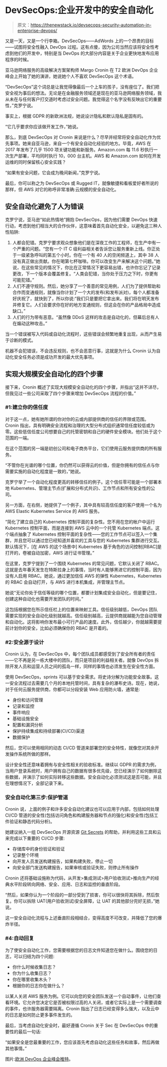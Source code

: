 # DevSecOps:企业开发中的安全自动化

> 原文：<https://thenewstack.io/devsecops-security-automation-in-enterprise-devops/>

又是一天，又是一个行李箱。DevSecOps——AdWords 上的一个昂贵的目标——试图将安全性融入 DevOps 过程。这有点傻，因为公司当然应该将安全性考虑到他们的开发中，特别是当 DevOps 的大部分内容是关于企业更快地发布应用程序的时候。

亚马逊网络服务的高级解决方案架构师 Margo Cronin 在 T2 欧洲 DevOps 企业峰会上开始了她的演讲，她说她个人不喜欢 DevSecOps 这个术语。

“DevSecOps”这个词总是让我觉得像最后一个上车的孩子，没有座位了。我们把安全视为事后的想法。无论是在金融服务领域还是现在的亚马逊网络服务领域，我从未在与任何客户打交道时考虑过安全问题。我觉得这个名字没有反映出它的重要性，”克罗宁说。

事实上，根据 GDPR 的新欧洲法规，她说设计隐私和默认隐私是固有的。

“它几乎要求你应该做开发工作，”她说。

那么，到底 DevSecOps 对 Cronin 来说是什么？尽早并经常将安全自动化作为优先事项。她来自亚马逊，来自一个有安全自动化经验的地方。毕竟，AWS 在 2017 年发布了几乎 1500 项关键功能和新服务。Amazon.com 每 11.6 秒执行一次生产部署，平均同时执行 10，000 台主机。AWS 和 Amazon.com 如何在开发运维的同时保留核心安全实践？

“如果有安全问题，它会成为晚间新闻，”克罗宁说。

最后，你可以称之为 DevSecOps 或 Rugged IT，就像敏捷和看板爱好者所说的那样，但 AWS 对它的称呼非常准确:云规模的安全自动化。

## 安全自动化避免了人为错误

克罗宁说，亚马逊“如此热情地”拥抱 DevSecOps，因为他们需要 DevOps 快速行动，考虑到他们相当大的合作伙伴，这意味着首先自动化安全，以避免这三种人性陷阱:

1.  人都会犯错。克罗宁要求观众想象他们是在深夜工作的工程师，在生产中有一个严重的问题。“您有一个 IT C 级利益相关者告诉您让服务重新上线。你正处于一级紧急呼叫的第五个小时。你在一个有 40 人的空闲频道上，其中 38 人没有真正做出贡献。你在喝第七杯咖啡。你可以改变生产来解决这个问题。”她说，在这些常见的情况下，你比在正常情况下更容易出错，也许你忘记了记录更改，下一个版本会覆盖修复。“人类会犯错，当你处于压力之下时，你更有可能犯错。”
2.  人们不遵守规则。然后，她分享了一个善意的常见用例，人们为了提供帮助和合作而变通规则，就像当你计划了一个大的发布(和发布派对)，每个人都准备好庆祝了，就快到了，所以你说:“我们只是要把它拿出来。我们将在明天发布并修复它。人们会要求你在好的地方变通规则，但这会在你的产品格局中造成缺口。”
3.  人们的行为带有恶意。“虽然像 DDoS 这样的攻击是自动化的，但幕后总有人在煽动这种攻击。”

当一个错误被写入代码或自动化流程时，这些错误会频繁地重复出现，从而产生易于诊断的模式。

机器不会犯错误，不会违反规则，也不会恶意行事，这就是为什么 Cronin 认为自动化安全任务必须是成功开发的最大优先事项。

## 实现大规模安全自动化的四个步骤

接下来，Cronin 概述了实现大规模安全自动化的四个步骤，并指出“这并不详尽，但我见过一些公司采取了四个步骤来增加 DevSecOps 流程的价值。”

### #1:建立你的信任度

对于这一点，她有她所谓的你对你的云或内部提供商的信任的界限或范围。Cronin 指出，具有明确安全流程和治理的大型分布式组织通常信任度较低或为零。这些低信任度公司想要自己的托管密钥和自己的硬件安全模块。他们处于这个范围的一端。

在这个范围的另一端是初创公司和电子商务平台，它们使用云服务提供商的所有服务。

“不管你在光谱的哪个位置，你仍然可以获得云的价值，但是你拥有的信任点与你需要实施的自动化程度是一致的，”她说。

克罗宁举了一个自动化程度更高的转移信任的例子。这个信任零可能是一个部署本地 Kubernetes、管理主节点(扩展和分布式共识)、工作节点和所有安全性的公司。

另一方面，在右侧，她提供了一个例子，其中具有较高信任度的客户使用一个名为 AWS Elastic Kubernetes Service 的 AWS 服务。

“简化了建立自己的 Kubernetes 控制平面的复杂性。您不用在您的帐户中运行 Kubernetes 控制平面，而是连接到 AWS 云中的一个托管 Kubernetes 端点。这个端点抽象了 Kubernetes 控制平面的复杂性——您的工作节点可以签入一个集群，并且您可以通过您已经知道并喜欢的工具与您的 Kubernetes 集群进行交互。默认情况下，[在 AWS 的这个场景中] Kubernetes 基于角色的访问控制[RBAC]是打开的，卷被自动加密，AWS 进行证书管理。”

在这里，克罗宁提到了一个围绕 Kubernetes 的常见问题，它默认关闭了 RBAC。这就是去年春天发生在特斯拉身上的事情，当时有人能够黑进它的控制平面，因为没有人启用 RBAC。她说，通过更加信任 AWS 的弹性 Kubernetes，Kubernetes 的 RBAC 会自动打开，与 AWS 进行本机集成，并管理主节点。

她说“无论你处于信任等级的哪个位置，都要计划集成安全自动化，但是要记住，创建这种自动化也需要开发团队的时间。”

这包括根据您在所示信任栏上的位置来映射工具。信任级别越低，DevOps 团队需要实现的安全自动化级别就越高。信任级别越高，云提供商就越能为您自动管理和自动化。这将影响你发布最小可行产品的速度。此外，信任越少，你就越需要提前计划你的安全，比如必须确保你的 RBAC 是开着的。

### #2:安全源于设计

Cronin 认为，在 DevSecOps 中，每个团队成员都感受到了安全所有者的责任——它不再是另一栋大楼中的团队，而只是项目的利益相关者。就像 DevOps 拆除开发人员和运营人员之间的孤岛一样，同样的事情也必须发生在安全性方面。

使用 DevSecOps，sprints 可以基于安全需求。将史诗分解为功能安全故事。这一安全流程过去需要几个月的本地托管时间，具有复杂的瀑布史诗。现在，她说，对于任何云服务提供商，你都可以分段安装 Web 应用防火墙，通常是:

*   身份和访问管理
*   记录和监控
*   事件响应
*   基础设施安全
*   配置和漏洞分析
*   保护持续集成和持续部署(CI/CD)渠道
*   数据保护

然后，您可以使用相同的动态 CI/CD 管道来部署您的安全特性，就像您对其余开发操作系统所做的那样。

设计安全性还意味着拥有与安全性相关的验收标准。继续以 GDPR 的需求为例，当用户登录系统时，用户拥有自己的数据有很多优先级，您已经演示了如何删除这些数据，并演示了如何实际转移这些数据。安全自动化必须测试这是否可能，并且在理想情况下，全部记录下来。

### 安全自动化第三步:保护管道

Cronin 说，上面的例子和许多安全自动化建议也可以应用于内部，包括如何处理 CI/CD 管道的安全性(包括访问角色和构建服务器和节点的强化)和安全性(包括工件验证和静态代码分析)。

她建议纳入一组 DevSecOps 开源资源 [Git Secrets](https://github.com/devsecops) 的帮助，并利用这些工具和云来完成以下重要的 CI/CD 步骤:

*   存储库中的身份验证和验证
*   记录整个环境
*   向开发人员发送构建报告，如果构建失败，停止一切
*   向安全部门发送构建报告，如果审核或验证失败，则停止所有操作

Cronin 还将基础设施称为代码，从开发>集成测试>用户验收测试>推向生产的经典水平阶段转向网络、安全、应用、日志和监控的垂直阶段。

“然后，如果你认为一个阶段的一部分受到了损害，你可以很快将其拆除，然后恢复。你可以拆除 UAT(用户验收测试)安全屏障，让 UAT 的其他部分完好无损，”她说。

这一安全自动化流程与上述垂直阶段相结合，变得高度不可改变，并降低了您的爆炸半径。

### #4:自动回复

为了使安全自动化工作，您需要根据您的日志文件知道您在做什么。围绕您的日志，可以归结为四个问题:

*   你什么时候收集日志？
*   你为什么收集日志？
*   你在哪里收集木头？
*   根据你的日志你在做什么？

以某人关闭 AWS 服务为例。它可以向您的安全团队发送一个自动事件，让他们查看环境。它允许您决定它是否被权限过高的人关闭，或者它实际上是一个需要调查的事件，也许服务器需要隔离。Cronin 指出了日志已经变得多么强大，以及云中的日志是如何防止更多事件发生的。

最后，当考虑自动化安全时，最好遵循 Cronin 关于 Sec 在 DevSecOps 中的重要性的最后一句话:

“如果安全是您最重要的工作，您应该首先考虑自动化这些任务和故事，然后再做其他事情。”

图片:[欧洲 DevOps 企业峰会推特](https://twitter.com/DOES_EUR/status/1011568996725018624)。

<svg xmlns:xlink="http://www.w3.org/1999/xlink" viewBox="0 0 68 31" version="1.1"><title>Group</title> <desc>Created with Sketch.</desc></svg>